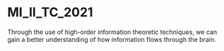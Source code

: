 # MI_II_TC_2021
Through the use of high-order information theoretic techniques, we can gain a better understanding of how information flows through the brain.
